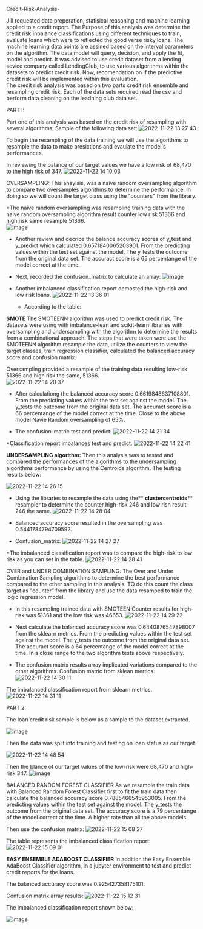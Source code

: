  Credit-Risk-Analysis-
 
   Jill requested data preperation, statisical reasoning and machine learning applied to a credit report. The Purpose of this analysis was determine the credit risk inbalance classifications using different techniques to train, evaluate loans which were to reflected the good verse risky loans. The machine learning data points are assined based on the interval parameters on the algorithm. The data model will query, decision, and apply the fit, model and predict. 
   It was advised to use credit dataset from a lending sevice company called LendingClub, to use various algorithms within the datasets to predict credit risk. Now, recomendation on if the predictive credit risk will be implemented within this evaluation.   
The credit risk analysis was based on two parts credit risk ensemble and resampling credit risk.  Each of the data sets required read the csv and perform data cleaning on the leadning club data set. 
 
 PART I:
 
Part one of this analysis was based on the credit risk of resampling with several algorithms.   Sample of the following data set:
![2022-11-22 13 27 43](https://user-images.githubusercontent.com/107796290/203392959-c16b1837-5ca0-4cf8-b90f-f66f7eaf256b.png)
   
To begin the resampling of the data training we will use the algorithms to resample the data to make presictions and evaulate the model's performances.
   
In reviewing the balance of our target values we have a low risk of 68,470 to the high risk of 347. 
![2022-11-22 14 10 03](https://user-images.githubusercontent.com/107796290/203401123-cf8ccf5f-b896-4d00-9b00-3ae16873b5b0.png)
   
 OVERSAMPLING:
This anaylsis, was a naive random oversampling algorithm to compare two oversamples algorithms to determine the performance. In doing so we will count the target class using the "counters" from the library. 
  
 *The naive random oversampling was resampling training data with the naive random oversampling algorithm result counter low risk 51366 and high risk same resample 51366.   
![image](https://user-images.githubusercontent.com/107796290/203409713-2aac84e9-4da6-4352-a066-2c4220489f18.png)

* Another review and decribe the balance accuracy scores of y_test and y_predict which calculated 0.6571840065203901. From the predicting values within the test set against the model. The y_tests the outcome from the original data set. The accuract score is a 65 percentange of the model correct at the time.
 
* Next, recorded the confusion_matrix to calculate an array:
![image](https://user-images.githubusercontent.com/107796290/203402614-6845fd59-c6e0-494e-850a-8571838e197e.png)

* Another imbalanced classification report demosted the high-risk and low risk loans. 
![2022-11-22 13 36 01](https://user-images.githubusercontent.com/107796290/203394571-34cbe97b-3761-4931-bd8b-8ee067b72933.png)

  - According to the table:



**SMOTE** 
The SMOTEENN algorithm was used to predict credit risk. The datasets were using with imbalance-lean and scikit-learn libraries with oversampling and undersampling with the algorithm to determine the results from a combinational approach. The steps that were taken were use the SMOTEENN algorithm resample the data, utilize the counters to view the target classes, train regression classifier, calculated the balanced accuracy score and confusion matrix. 


Oversampling provided a resample of the training data resulting low-risk 51366 and high risk the same, 51366.  
![2022-11-22 14 20 37](https://user-images.githubusercontent.com/107796290/203402948-a8f380b7-1879-4b70-a695-a8649f0cb7b9.png)

* After calculationg the balanced accuracy score 0.6619848637108801. From the predicting values within the test set against the model. The y_tests the outcome from the original data set. The accuract score is a 66 percentange of the model correct at the time. Close to the above model Navie Random oversampling of 65%.

* The confusion-matric test and predict: 
 ![2022-11-22 14 21 34](https://user-images.githubusercontent.com/107796290/203403054-9eef61ea-df79-403f-9b89-a73e014ffc9f.png)

*Classification report imbalances test and predict.
![2022-11-22 14 22 41](https://user-images.githubusercontent.com/107796290/203403246-e61b4923-6d50-48fd-a3dd-a455820f216c.png)

**UNDERSAMPLING algorithm:**
Then this analysis was to tested and compared the performances of the algorithms to the undersampling algorithms performance by using the Centroids algorithm. The testing results below:

![2022-11-22 14 26 15](https://user-images.githubusercontent.com/107796290/203403929-b7548719-8cad-4529-b526-c3b74c9a0fc9.png)

* Using the libraries to resample the data using the** **clustercentroids**** resampler to determine the counter high-risk 246 and low rish result 246 the same. 
![2022-11-22 14 28 04](https://user-images.githubusercontent.com/107796290/203404163-6d6b5ac7-f9fd-4fc9-beb8-ec72daee2c11.png)

* Balanced accuracy score resulted in the oversampling was 0.5441784794709592.

* Confusion_matrix:
![2022-11-22 14 27 27](https://user-images.githubusercontent.com/107796290/203404089-15ae40ec-f656-4750-8019-c3ad09f1b58e.png)
 
*The imbalanced classification report was to compare the high-risk to low risk as you can set in the table.
![2022-11-22 14 28 41](https://user-images.githubusercontent.com/107796290/203404251-c53f0e43-5f14-41b4-8f14-457706ebc83a.png)

OVER and UNDER COMBINATION SAMPLING:
The Over and Under Combination Sampling algorithms to determine the best performance compared to the other sampling in this analysis. TO do this count the class target as "counter" from the library and use the data resamped to train the logic regression model.

* In this resampling trained data with SMOTEEN Counter results for high-risk was 51361 and the low risk was 46653. 
![2022-11-22 14 29 22](https://user-images.githubusercontent.com/107796290/203404371-460a7c94-489e-447d-bf85-cabdef649b0d.png)

* Next calculate the balanced accuracy score was 0.6440876547898007 from the sklearn metrics. From the predicting values within the test set against the model. The y_tests the outcome from the original data set. The accuract score is a 64 percentange of the model correct at the time. In a close range to the two algorithm tests above respectively. 
 
* The confusion matrix results array implicated variations compared to the other algorithms. Confusion matric from sklean mertics. 
![2022-11-22 14 30 11](https://user-images.githubusercontent.com/107796290/203404484-4a995b65-e33f-4f63-a9f8-aabbe83ca8b3.png)

The imbalanced classification report from sklearn metrics. 
![2022-11-22 14 31 11](https://user-images.githubusercontent.com/107796290/203404661-42e76f21-20dc-4b24-a12c-b6b5bc9ed02a.png)


PART 2:

The loan credit risk sample is below as a sample to the dataset extracted. 

![image](https://user-images.githubusercontent.com/107796290/203407370-e9997744-633e-4dfe-b3cc-dbb92113c7a5.png)

Then the data was split into training and testing on loan status as our target.  


![2022-11-22 14 48 54](https://user-images.githubusercontent.com/107796290/203407771-9512ad0b-aa6b-45a9-82b7-7b0fe443394b.png)

Then the blance of our target values of the low-risk were 68,470 and high-risk 347. 
![image](https://user-images.githubusercontent.com/107796290/203408054-83c4ecb5-1a4e-4965-89b1-c7f0dd02bab2.png)


BALANCED RANDOM FOREST CLASSIFIER 
As we resample the train data with Balanced Random Forest Classifier first to fit the train data then calculate the balanced accuracy score 0.7885466545953005. From the predicting values within the test set against the model. The y_tests the outcome from the original data set. The accuracy score is a 79 percentange of the model correct at the time. A higher rate than all the above models. 

Then use the confusion matrix: 
![2022-11-22 15 08 27](https://user-images.githubusercontent.com/107796290/203411279-9ad1b213-2cbf-4411-a17d-844250a4031e.png)

The table represents the imbalanced classification report:
![2022-11-22 15 09 01](https://user-images.githubusercontent.com/107796290/203411375-0f983ad3-dd0c-4c71-b07b-0933bb2f806d.png)


**EASY ENSEMBLE ADABOOST CLASSIFIER**
In addition the Easy Ensemble AdaBoost Classifier algorithm, in a jupyter environment to test and predict credit reports for the loans. 

The balanced accuracy score was 0.925427358175101.

Confusion matrix array results:
![2022-11-22 15 12 31](https://user-images.githubusercontent.com/107796290/203411973-f08a1d70-f902-4e80-a082-efa94053f88b.png)

The imbalanced classification report shown below:

![image](https://user-images.githubusercontent.com/107796290/203412227-d74d3dfa-3b58-4db6-b13f-da0913bda518.png)
